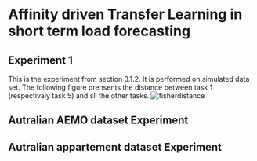 # Affinity driven Transfer Learning in short term load forecasting
## Experiment 1
This is the experiment from section 3.1.2. It is performed on simulated data set. 
The following figure prensents the distance between task 1 (respectivaly task 5) and sll the other tasks.
![fisherdistance](https://user-images.githubusercontent.com/35613655/216461162-62c72936-b8c1-44a3-8f89-dfc4bbbff383.png)

## Autralian AEMO dataset Experiment

## Autralian appartement dataset Experiment


